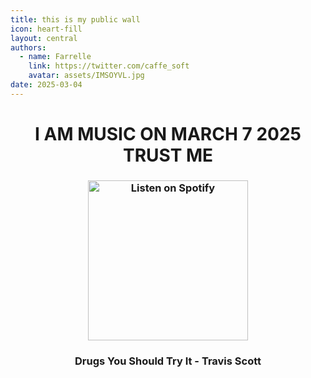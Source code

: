```yaml
---
title: this is my public wall
icon: heart-fill
layout: central
authors:
  - name: Farrelle
    link: https://twitter.com/caffe_soft
    avatar: assets/IMSOYVL.jpg
date: 2025-03-04
---
```


<div align="center">

# I AM MUSIC ON MARCH 7 2025 TRUST ME

<h3 align="center">
  <a href="https://open.spotify.com/track/4b7vk8SRcYgnxpk0JOIS7r">
    <img src="https://shop.travisscott.com/cdn/shop/files/DaysRealBlue_1500x.jpg" width="256" alt="Listen on Spotify">
  </a>
</h3>

### Drugs You Should Try It - Travis Scott

</div>
